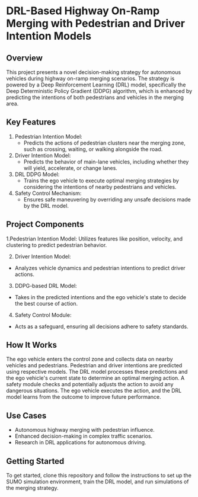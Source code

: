 #  DRL-Based Highway On-Ramp Merging with Pedestrian and Driver Intention Models 
## Overview
This project presents a novel decision-making strategy for autonomous vehicles during highway on-ramp merging scenarios. The strategy is powered by a Deep Reinforcement Learning (DRL) model, specifically the Deep Deterministic Policy Gradient (DDPG) algorithm, which is enhanced by predicting the intentions of both pedestrians and vehicles in the merging area.

## Key Features

1. Pedestrian Intention Model:
   * Predicts the actions of pedestrian clusters near the merging zone, such as crossing, waiting, or walking alongside the road.
2. Driver Intention Model:
   * Predicts the behavior of main-lane vehicles, including whether they will yield, accelerate, or change lanes.
3. DRL DDPG Model:
   * Trains the ego vehicle to execute optimal merging strategies by considering the intentions of nearby pedestrians and vehicles.
4. Safety Control Mechanism:
   * Ensures safe maneuvering by overriding any unsafe decisions made by the DRL model.

## Project Components
1.Pedestrian Intention Model: 
Utilizes features like position, velocity, and clustering to predict pedestrian behavior.
    
2. Driver Intention Model:
  * Analyzes vehicle dynamics and pedestrian intentions to predict driver actions.
    
3. DDPG-based DRL Model: 
  * Takes in the predicted intentions and the ego vehicle's state to decide the best course of action.
    
4. Safety Control Module: 
  * Acts as a safeguard, ensuring all decisions adhere to safety standards.
    
## How It Works
The ego vehicle enters the control zone and collects data on nearby vehicles and pedestrians.
Pedestrian and driver intentions are predicted using respective models.
The DRL model processes these predictions and the ego vehicle's current state to determine an optimal merging action.
A safety module checks and potentially adjusts the action to avoid any dangerous situations.
The ego vehicle executes the action, and the DRL model learns from the outcome to improve future performance.

## Use Cases
* Autonomous highway merging with pedestrian influence.
* Enhanced decision-making in complex traffic scenarios.
* Research in DRL applications for autonomous driving.
## Getting Started
To get started, clone this repository and follow the instructions to set up the SUMO simulation environment, train the DRL model, and run simulations of the merging strategy.
